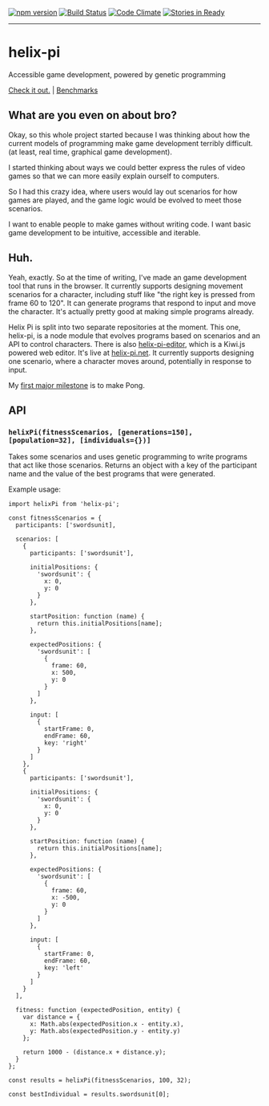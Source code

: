 [![npm version](https://badge.fury.io/js/helix-pi.svg)](http://badge.fury.io/js/helix-pi)
[![Build Status](https://travis-ci.org/helix-pi/helix-pi.svg?branch=master)](https://travis-ci.org/helix-pi/helix-pi)
[![Code Climate](https://codeclimate.com/github/Widdershin/helix-pi/badges/gpa.svg)](https://codeclimate.com/github/Widdershin/helix-pi)
[![Stories in Ready](https://badge.waffle.io/Widdershin/helix-pi.png?label=ready&title=Ready)](https://waffle.io/Widdershin/helix-pi)

* * *

# helix-pi
Accessible game development, powered by genetic programming

[Check it out.](http://www.helix-pi.net) | [Benchmarks](http://graphs.helix-pi.net/)

What are you even on about bro?
---

Okay, so this whole project started because I was thinking about how the current models of programming make game development terribly difficult. (at least, real time, graphical game development).

I started thinking about ways we could better express the rules of video games so that we can more easily explain ourself to computers.

So I had this crazy idea, where users would lay out scenarios for how games are played, and the game logic would be evolved to meet those scenarios.

I want to enable people to make games without writing code. I want basic game development to be intuitive, accessible and iterable.

Huh.
---

Yeah, exactly. So at the time of writing, I've made an game development tool that runs in the browser. It currently supports designing movement scenarios for a character, including stuff like "the right key is pressed from frame 60 to 120". It can generate programs that respond to input and move the character. It's actually pretty good at making simple programs already.

Helix Pi is split into two separate repositories at the moment. This one, helix-pi, is a node module that evolves programs based on scenarios and an API to control characters. There is also [helix-pi-editor](Widdershin/helix-pi-editor), which is a Kiwi.js powered web editor. It's live at [helix-pi.net](http://helix-pi.net). It currently supports designing one scenario, where a character moves around, potentially in response to input.

My [first major milestone](https://github.com/Widdershin/helix-pi/milestones/Pong) is to make Pong.

API
---

### `helixPi(fitnessScenarios, [generations=150], [population=32], [individuals={})]`

Takes some scenarios and uses genetic programming to write programs that act like those scenarios. Returns an object with a key of the participant name and the value of the best programs that were generated.

Example usage:

```
import helixPi from 'helix-pi';

const fitnessScenarios = {
  participants: ['swordsunit],

  scenarios: [
    {
      participants: ['swordsunit'],

      initialPositions: {
        'swordsunit': {
          x: 0,
          y: 0
        }
      },

      startPosition: function (name) {
        return this.initialPositions[name];
      },

      expectedPositions: {
        'swordsunit': [
          {
            frame: 60,
            x: 500,
            y: 0
          }
        ]
      },

      input: [
        {
          startFrame: 0,
          endFrame: 60,
          key: 'right'
        }
      ]
    },
    {
      participants: ['swordsunit'],

      initialPositions: {
        'swordsunit': {
          x: 0,
          y: 0
        }
      },

      startPosition: function (name) {
        return this.initialPositions[name];
      },

      expectedPositions: {
        'swordsunit': [
          {
            frame: 60,
            x: -500,
            y: 0
          }
        ]
      },

      input: [
        {
          startFrame: 0,
          endFrame: 60,
          key: 'left'
        }
      ]
    }
  ],

  fitness: function (expectedPosition, entity) {
    var distance = {
      x: Math.abs(expectedPosition.x - entity.x),
      y: Math.abs(expectedPosition.y - entity.y)
    };

    return 1000 - (distance.x + distance.y);
  }
};

const results = helixPi(fitnessScenarios, 100, 32);

const bestIndividual = results.swordsunit[0];
```
